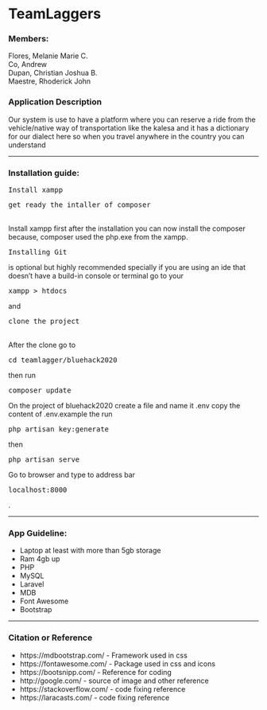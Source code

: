 # TeamLaggers
<h3>Members:</h3>  
  Flores, Melanie Marie C. </br>
  Co, Andrew </br>
  Dupan, Christian Joshua B. </br>
  Maestre, Rhoderick John </br>
  
<h3>Application Description</h3>
  Our system is use to have a platform where you can reserve a ride from the vehicle/native way  of transportation like the kalesa and it has a dictionary for our dialect here so when you travel anywhere in the country you can understand 


  <hr>
<h3>Installation guide:</h3>  
  <pre>Install xampp</pre>
  <pre>get ready the intaller of composer</pre><br>
  Install xampp first after the installation you can now install the composer because, composer used the php.exe from the xampp.<br>
  <pre>Installing Git</pre> is optional but highly recommended specially if you are using an ide that doesn’t have a build-in console or terminal go to your <pre>xampp > htdocs</pre> and <pre>clone the project</pre> <br>
  After the clone go to <pre>cd teamlagger/bluehack2020</pre> then run <pre>composer update</pre>
  On the project of bluehack2020 create a file and name it .env copy the content of .env.example the run <pre>php artisan key:generate</pre> then <pre>php artisan serve</pre>
  Go to browser and type to address bar <pre>localhost:8000</pre>.

  <hr>
<h3>App Guideline:</h3> 
  <ul>
    <li>Laptop at least with more than 5gb storage</li>
    <li>Ram 4gb up</li>
    <li>PHP</li>
    <li>MySQL</li>
    <li>Laravel</li>
    <li>MDB</li>
    <li>Font Awesome</li>
    <li>Bootstrap</li>
  </ul>
  <hr>
  
<h3>Citation or Reference</h3>
  <ul>
    <li>https://mdbootstrap.com/ -  Framework used in css</li>
    <li>https://fontawesome.com/ -  Package used in css and icons</li>
    <li>https://bootsnipp.com/ -  Reference for coding</li>
    <li>http://google.com/ -  source of image and other reference</li>
    <li>https://stackoverflow.com/ -  code fixing reference</li>
    <li>https://laracasts.com/ -  code fixing reference</li>
  </ul>
  
  
  
  
